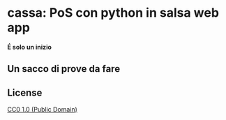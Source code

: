 # cassa: PoS con python in salsa web app

**É solo un inizio**

## Un sacco di prove da fare

## License

[CC0 1.0 (Public Domain)](LICENSE.md)
